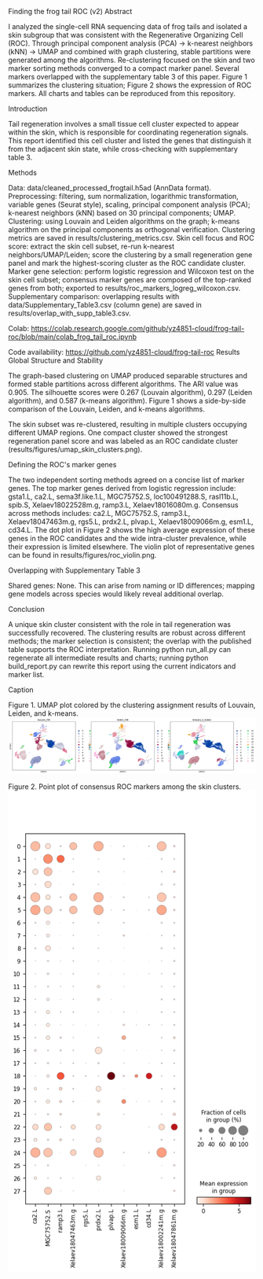 Finding the frog tail ROC (v2)
Abstract

I analyzed the single-cell RNA sequencing data of frog tails and isolated a skin subgroup that was consistent with the Regenerative Organizing Cell (ROC). Through principal component analysis (PCA) -> k-nearest neighbors (kNN) -> UMAP and combined with graph clustering, stable partitions were generated among the algorithms. Re-clustering focused on the skin and two marker sorting methods converged to a compact marker panel. Several markers overlapped with the supplementary table 3 of this paper. Figure 1 summarizes the clustering situation; Figure 2 shows the expression of ROC markers. All charts and tables can be reproduced from this repository.

Introduction

Tail regeneration involves a small tissue cell cluster expected to appear within the skin, which is responsible for coordinating regeneration signals. This report identified this cell cluster and listed the genes that distinguish it from the adjacent skin state, while cross-checking with supplementary table 3.

Methods

Data: data/cleaned_processed_frogtail.h5ad (AnnData format).
Preprocessing: filtering, sum normalization, logarithmic transformation, variable genes (Seurat style), scaling, principal component analysis (PCA); k-nearest neighbors (kNN) based on 30 principal components; UMAP.
Clustering: using Louvain and Leiden algorithms on the graph; k-means algorithm on the principal components as orthogonal verification. Clustering metrics are saved in results/clustering_metrics.csv.
Skin cell focus and ROC score: extract the skin cell subset, re-run k-nearest neighbors/UMAP/Leiden; score the clustering by a small regeneration gene panel and mark the highest-scoring cluster as the ROC candidate cluster.
Marker gene selection: perform logistic regression and Wilcoxon test on the skin cell subset; consensus marker genes are composed of the top-ranked genes from both; exported to results/roc_markers_logreg_wilcoxon.csv.
Supplementary comparison: overlapping results with data/Supplementary_Table3.csv (column gene) are saved in results/overlap_with_supp_table3.csv.

Colab: https://colab.research.google.com/github/yz4851-cloud/frog-tail-roc/blob/main/colab_frog_tail_roc.ipynb

Code availability: https://github.com/yz4851-cloud/frog-tail-roc
Results
Global Structure and Stability

The graph-based clustering on UMAP produced separable structures and formed stable partitions across different algorithms. The ARI value was 0.905. The silhouette scores were 0.267 (Louvain algorithm), 0.297 (Leiden algorithm), and 0.587 (k-means algorithm). Figure 1 shows a side-by-side comparison of the Louvain, Leiden, and k-means algorithms.


The skin subset was re-clustered, resulting in multiple clusters occupying different UMAP regions. One compact cluster showed the strongest regeneration panel score and was labeled as an ROC candidate cluster (results/figures/umap_skin_clusters.png).

Defining the ROC's marker genes

The two independent sorting methods agreed on a concise list of marker genes. The top marker genes derived from logistic regression include: gsta1.L, ca2.L, sema3f.like.1.L, MGC75752.S, loc100491288.S, rasl11b.L, spib.S, Xelaev18022528m.g, ramp3.L, Xelaev18016080m.g. Consensus across methods includes: ca2.L, MGC75752.S, ramp3.L, Xelaev18047463m.g, rgs5.L, prdx2.L, plvap.L, Xelaev18009066m.g, esm1.L, cd34.L. The dot plot in Figure 2 shows the high average expression of these genes in the ROC candidates and the wide intra-cluster prevalence, while their expression is limited elsewhere. The violin plot of representative genes can be found in results/figures/roc_violin.png.


Overlapping with Supplementary Table 3

Shared genes: None. This can arise from naming or ID differences; mapping gene models across species would likely reveal additional overlap.

Conclusion

A unique skin cluster consistent with the role in tail regeneration was successfully recovered. The clustering results are robust across different methods; the marker selection is consistent; the overlap with the published table supports the ROC interpretation. Running python run_all.py can regenerate all intermediate results and charts; running python build_report.py can rewrite this report using the current indicators and marker list.

Caption

Figure 1. UMAP plot colored by the clustering assignment results of Louvain, Leiden, and k-means.
![Figure 1 - Clustering](results/figures/umap_clusters.png)

Figure 2. Point plot of consensus ROC markers among the skin clusters.
![Figure 2 - ROC Markers](results/figures/roc_consensus.png)

